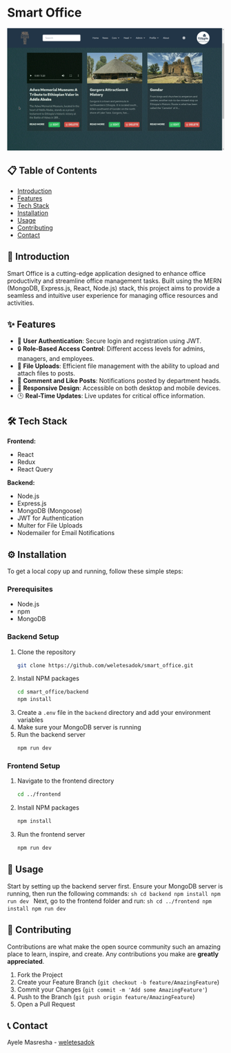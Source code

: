 # Smart Office

![Office](./frontend/src/assets/view.png)

## 📋 Table of Contents

- [Introduction](#introduction)
- [Features](#features)
- [Tech Stack](#tech-stack)
- [Installation](#installation)
- [Usage](#usage)
- [Contributing](#contributing)
- [Contact](#contact)

## 📝 Introduction

Smart Office is a cutting-edge application designed to enhance office productivity and streamline office management tasks. Built using the MERN (MongoDB, Express.js, React, Node.js) stack, this project aims to provide a seamless and intuitive user experience for managing office resources and activities.

## ✨ Features

- 🔐 **User Authentication**: Secure login and registration using JWT.
- 🔒 **Role-Based Access Control**: Different access levels for admins, managers, and employees.
- 📁 **File Uploads**: Efficient file management with the ability to upload and attach files to posts.
- 📧 **Comment and Like Posts**: Notifications posted by department heads.
- 📱 **Responsive Design**: Accessible on both desktop and mobile devices.
- 🕒 **Real-Time Updates**: Live updates for critical office information.

## 🛠 Tech Stack

**Frontend:**

- React
- Redux
- React Query

**Backend:**

- Node.js
- Express.js
- MongoDB (Mongoose)
- JWT for Authentication
- Multer for File Uploads
- Nodemailer for Email Notifications

## ⚙️ Installation

To get a local copy up and running, follow these simple steps:

### Prerequisites

- Node.js
- npm
- MongoDB

### Backend Setup

1. Clone the repository
   ```sh
   git clone https://github.com/weletesadok/smart_office.git
   ```
2. Install NPM packages
   ```sh
   cd smart_office/backend
   npm install
   ```
3. Create a `.env` file in the `backend` directory and add your environment variables
4. Make sure your MongoDB server is running
5. Run the backend server
   ```sh
   npm run dev
   ```

### Frontend Setup

1. Navigate to the frontend directory
   ```sh
   cd ../frontend
   ```
2. Install NPM packages
   ```sh
   npm install
   ```
3. Run the frontend server
   ```sh
   npm run dev
   ```

## 📖 Usage

Start by setting up the backend server first. Ensure your MongoDB server is running, then run the following commands:
`sh
    cd backend
    npm install
    npm run dev
    `
Next, go to the frontend folder and run:
`sh
    cd ../frontend
    npm install
    npm run dev
    `

## 🤝 Contributing

Contributions are what make the open source community such an amazing place to learn, inspire, and create. Any contributions you make are **greatly appreciated**.

1. Fork the Project
2. Create your Feature Branch (`git checkout -b feature/AmazingFeature`)
3. Commit your Changes (`git commit -m 'Add some AmazingFeature'`)
4. Push to the Branch (`git push origin feature/AmazingFeature`)
5. Open a Pull Request

## 📞 Contact

Ayele Masresha - [weletesadok](https://ayelemasresha.netlify.app)
